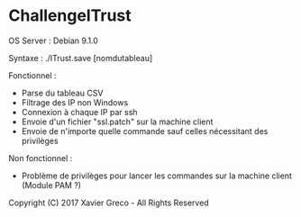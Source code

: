 # ChallengeITrust

OS Server : Debian 9.1.0

Syntaxe : ./ITrust.save [nomdutableau]

Fonctionnel : 

- Parse du tableau CSV 
- Filtrage des IP non Windows
- Connexion à chaque IP par ssh
- Envoie d'un fichier "ssl.patch" sur la machine client
- Envoie de n'importe quelle commande sauf celles nécessitant des privilèges

Non fonctionnel : 

- Problème de privilèges pour lancer les commandes sur la machine client (Module PAM ?)

Copyright (C) 2017 Xavier Greco - All Rights Reserved
